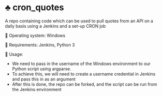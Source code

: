 # :clubs: cron_quotes
A repo containing code which can be used to pull quotes from an API on a daily basis using a Jenkins and a set-up CRON job

:floppy_disk: Operating system: Windows

:hammer:  Requirements: Jenkins, Python 3

:wrench:  Usage: 
- We need to pass in the username of the Windows environment to our Python script using argparse.
- To achieve this, we will need to create a username credential in Jenkins and pass this in as an argument
- After this is done, the repo can be forked, and the script can be run from the Jenkins environment
